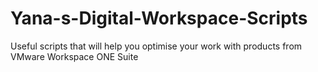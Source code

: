 # Yana-s-Digital-Workspace-Scripts
Useful scripts that will help you optimise your work with products from VMware Workspace ONE Suite
